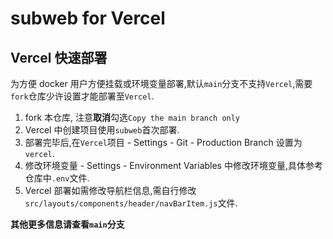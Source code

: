 # subweb for Vercel
## Vercel 快速部署

为方便 docker 用户方便挂载或环境变量部署,默认`main`分支不支持`Vercel`,需要`fork`仓库少许设置才能部署至`Vercel`.
1. fork 本仓库, 注意**取消**勾选`Copy the main branch only`
2. Vercel 中创建项目使用`subweb`首次部署.
3. 部署完毕后,在`Vercel`项目 - Settings - Git - Production Branch 设置为`vercel`.
4. 修改环境变量 - Settings - Environment Variables 中修改环境变量,具体参考仓库中`.env`文件.
5. Vercel 部署如需修改导航栏信息,需自行修改`src/layouts/components/header/navBarItem.js`文件.

**其他更多信息请查看`main`分支**
